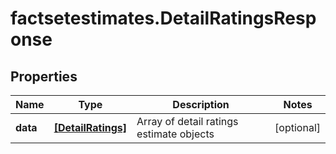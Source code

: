 # factsetestimates.DetailRatingsResponse

## Properties

Name | Type | Description | Notes
------------ | ------------- | ------------- | -------------
**data** | [**[DetailRatings]**](DetailRatings.md) | Array of detail ratings estimate objects | [optional] 


